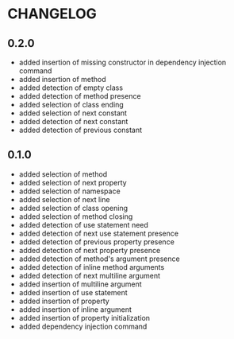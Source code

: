 # CHANGELOG

## 0.2.0

* added insertion of missing constructor in dependency injection command
* added insertion of method
* added detection of empty class
* added detection of method presence
* added selection of class ending
* added selection of next constant
* added detection of next constant
* added detection of previous constant

## 0.1.0

* added selection of method
* added selection of next property
* added selection of namespace
* added selection of next line
* added selection of class opening
* added selection of method closing
* added detection of use statement need
* added detection of next use statement presence
* added detection of previous property presence
* added detection of next property presence
* added detection of method's argument presence
* added detection of inline method arguments
* added detection of next multiline argument
* added insertion of multiline argument
* added insertion of use statement
* added insertion of property
* added insertion of inline argument
* added insertion of property initialization
* added dependency injection command
